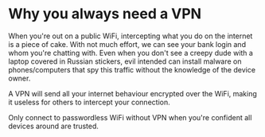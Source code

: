# Why you always need a VPN

When you're out on a public WiFi, intercepting what you do on the internet is a
piece of cake. With not much effort, we can see your bank login and whom you're
chatting with. 
Even when you don't see a creepy dude with a laptop covered in Russian
stickers, evil intended can install malware on phones/computers that spy this
traffic without the knowledge of the device owner. 

A VPN will send all your internet behaviour encrypted over the WiFi, making it
useless for others to intercept your connection. 

Only connect to passwordless WiFi without VPN when you're confident all devices
around are trusted. 
